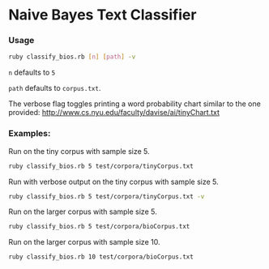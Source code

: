 Naive Bayes Text Classifier
=======================

### Usage



```sh
ruby classify_bios.rb [n] [path] -v
```

`n` defaults to `5`

`path` defaults to `corpus.txt`.

The verbose flag toggles printing a word probability chart similar to the one provided: http://www.cs.nyu.edu/faculty/davise/ai/tinyChart.txt

### Examples:

Run on the tiny corpus with sample size 5.

```sh
ruby classify_bios.rb 5 test/corpora/tinyCorpus.txt
```


Run with verbose output on the tiny corpus with sample size 5. 

```sh
ruby classify_bios.rb 5 test/corpora/tinyCorpus.txt -v
```

Run on the larger corpus with sample size 5. 

```sh
ruby classify_bios.rb 5 test/corpora/bioCorpus.txt
```

Run on the larger corpus with sample size 10. 

```sh
ruby classify_bios.rb 10 test/corpora/bioCorpus.txt
```

